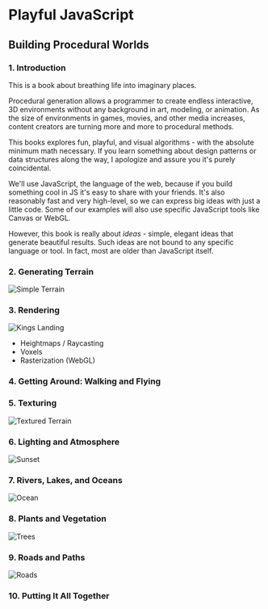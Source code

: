 # Playful JavaScript
## Building Procedural Worlds

### 1. Introduction

This is a book about breathing life into imaginary places.

Procedural generation allows a programmer to create endless interactive, 3D environments
without any background in art, modeling, or animation.
As the size of environments in games, movies, and other media increases,
content creators are turning more and more to procedural methods. 

This books explores fun, playful, and visual algorithms - with the absolute minimum math necessary.
If you learn something about design patterns or data structures along the way,
I apologize and assure you it's purely coincidental.

We'll use JavaScript, the language of the web, because if you build something cool in JS it's easy to share with your friends.
It's also reasonably fast and very high-level, so we can express big ideas with just a little code.
Some of our examples will also use specific JavaScript tools like Canvas or WebGL.

However, this book is really about *ideas* -
simple, elegant ideas that generate beautiful results.
Such ideas are not bound to any specific language or tool.
In fact, most are older than JavaScript itself.

### 2. Generating Terrain

![Simple Terrain](https://cloud.githubusercontent.com/assets/364501/3404243/0bf97dd0-fd6f-11e3-9936-4d1f6ae53ae3.png)

### 3. Rendering

![Kings Landing](http://www.vgu.tv/wp-content/uploads/2013/01/kingland.jpg)

- Heightmaps / Raycasting
- Voxels
- Rasterization (WebGL)

### 4. Getting Around: Walking and Flying

### 5. Texturing

![Textured Terrain](http://2.bp.blogspot.com/-syVpnUnuLuM/UvPTkADr-RI/AAAAAAAACpI/mBCb5mS1jTI/s1600/k.png)

### 6. Lighting and Atmosphere

![Sunset](http://fc09.deviantart.net/fs4/i/2004/243/a/8/Paradise_Lost____Terragen.jpg)

### 7. Rivers, Lakes, and Oceans

![Ocean](http://unigine.com/articles/130605-procedural-content-generation/full/32_oilrush_ocean_bottom1.jpg)

### 8. Plants and Vegetation

![Trees](http://i.stack.imgur.com/hnV97.jpg)

### 9. Roads and Paths

![Roads](http://i1.ytimg.com/vi/4dIiXpCwnHs/maxresdefault.jpg)

### 10. Putting It All Together
